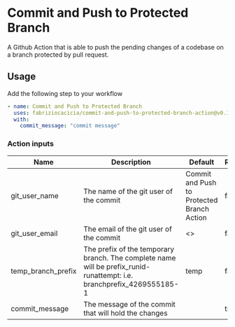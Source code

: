 # Commit and Push to Protected Branch
A Github Action that is able to push the pending changes of a codebase on a branch protected by pull request.

## Usage
Add the following step to your workflow

```yaml
- name: Commit and Push to Protected Branch
  uses: fabriziocacicia/commit-and-push-to-protected-branch-action@v0.1.0
  with:
    commit_message: "commit message"
```

### Action inputs

| Name | Description | Default | Required |
| --- | --- | --- | --- |
| git_user_name | The name of the git user of the commit |Commit and Push to Protected Branch Action | false |
| git_user_email | The email of the git user of the commit | <> | false |
| temp_branch_prefix | The prefix of the temporary branch. The complete name will be prefix_runid-runattempt: i.e. branchprefix_4269555185-1 | temp | false |
| commit_message | The message of the commit that will hold the changes |  | true |

